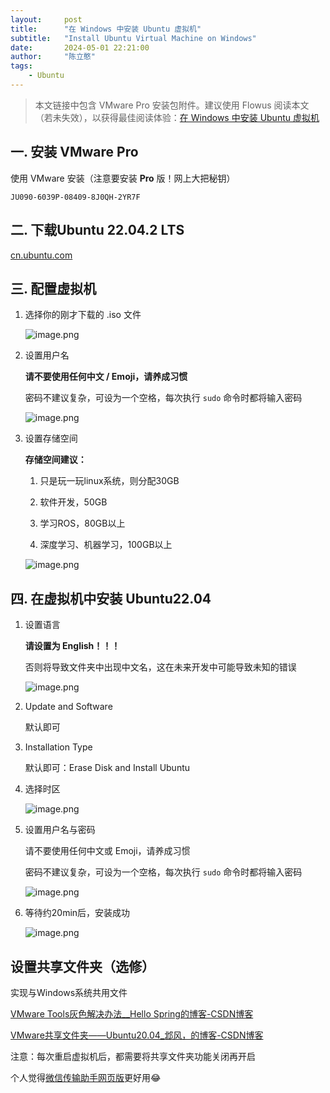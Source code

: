 ```yaml
---
layout:     post
title:      "在 Windows 中安装 Ubuntu 虚拟机"
subtitle:   "Install Ubuntu Virtual Machine on Windows"
date:       2024-05-01 22:21:00
author:     "陈立憨"
tags:
    - Ubuntu
---
```


> 本文链接中包含 VMware Pro 安装包附件。建议使用 Flowus 阅读本文（若未失效），以获得最佳阅读体验：[在 Windows 中安装 Ubuntu 虚拟机](https://flowus.cn/lihanchen/share/80e13e07-81d7-4e30-8a3c-dd88b98e9321?code=4PP1RS)

## 一. 安装 VMware Pro

使用 VMware 安装（注意要安装 **Pro** 版！网上大把秘钥）

```
JU090-6039P-08409-8J0QH-2YR7F
```

## 二. 下载Ubuntu 22.04.2 LTS

[cn.ubuntu.com](https://cn.ubuntu.com/download/desktop)


## 三. 配置虚拟机

1. 选择你的刚才下载的 .iso 文件

    ![image.png](/img/in-post/About_Ubuntu/Install-Ubuntu-Virtual-Machine-on-Windows/image.png)

2. 设置用户名

    **请不要使用任何中文 / Emoji，请养成习惯**

    密码不建议复杂，可设为一个空格，每次执行 `sudo` 命令时都将输入密码

    ![image.png](/img/in-post/About_Ubuntu/Install-Ubuntu-Virtual-Machine-on-Windows/image1.png)

3. 设置存储空间

    **存储空间建议：**

    1. 只是玩一玩linux系统，则分配30GB

    2. 软件开发，50GB

    3. 学习ROS，80GB以上

    4. 深度学习、机器学习，100GB以上

    ![image.png](/img/in-post/About_Ubuntu/Install-Ubuntu-Virtual-Machine-on-Windows/image2.png)

## 四. 在虚拟机中安装 Ubuntu22.04

1. 设置语言

    **请设置为 English！！！**

    否则将导致文件夹中出现中文名，这在未来开发中可能导致未知的错误

    ![image.png](/img/in-post/About_Ubuntu/Install-Ubuntu-Virtual-Machine-on-Windows/image3.png)

2. Update and Software

    默认即可

3. Installation Type

    默认即可：Erase Disk and Install Ubuntu

4. 选择时区

    ![image.png](/img/in-post/About_Ubuntu/Install-Ubuntu-Virtual-Machine-on-Windows/image4.png)

5. 设置用户名与密码

    请不要使用任何中文或 Emoji，请养成习惯 

    密码不建议复杂，可设为一个空格，每次执行 `sudo` 命令时都将输入密码

    ![image.png](/img/in-post/About_Ubuntu/Install-Ubuntu-Virtual-Machine-on-Windows/image5.png)

6. 等待约20min后，安装成功

    ![image.png](/img/in-post/About_Ubuntu/Install-Ubuntu-Virtual-Machine-on-Windows/image6.png)

## 设置共享文件夹（选修）

实现与Windows系统共用文件

[VMware Tools灰色解决办法__Hello Spring的博客-CSDN博客](https://blog.csdn.net/wct3344142/article/details/105581607)


[VMware共享文件夹——Ubuntu20.04_邶风，的博客-CSDN博客](https://blog.csdn.net/weixin_44126785/article/details/120585921?ops_request_misc=%257B%2522request%255Fid%2522%253A%2522168001265516782425144364%2522%252C%2522scm%2522%253A%252220140713.130102334..%2522%257D&request_id=168001265516782425144364&biz_id=0&utm_medium=distribute.pc_search_result.none-task-blog-2~all~top_positive~default-1-120585921-null-null.142)


注意：每次重启虚拟机后，都需要将共享文件夹功能关闭再开启

个人觉得[微信传输助手网页版](https://filehelper.weixin.qq.com/)更好用😂